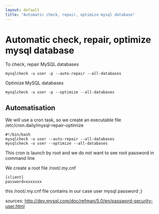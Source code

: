 ```yaml
---
layout: default
title: "Automatic check, repair, optimize mysql database"
---
```


# Automatic check, repair, optimize mysql database

To check, repair MySQL databases

```
mysqlcheck -u user -p --auto-repair --all-databases
```

Optimize MySQL databases

```
mysqlcheck -u user -p --optimize --all-databases
```

## Automatisation

We will use a cron task, so we create an executable file /etc/cron.daily/mysql-repair-optimize

```
#!/bin/bash
mysqlcheck -u user --auto-repair --all-databases
mysqlcheck -u user --optimize --all-databases

```

This cron is launch by root and we do not want to see root password in command line

We create a root file /root/.my.cnf

```
[client]
password=xxxxxxx
```

this /root/.my.cnf file contains in our case user mysql password  ;)

sources:  http://dev.mysql.com/doc/refman/5.0/en/password-security-user.html